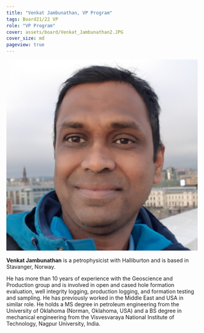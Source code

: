 ```yaml
---
title: "Venkat Jambunathan, VP Program"
tags: Board21/22 VP
role: "VP Program"
cover: assets/board/Venkat_Jambunathan2.JPG
cover_size: md
pageview: true
---
```

<img class="image image--md circle shadow center" src="/assets/board/Venkat_Jambunathan2.JPG"/>


**Venkat Jambunathan** is a petrophysicist with Halliburton and is based in Stavanger, Norway. 
<!--more-->
He has more than 10 years of experience with the Geoscience and Production group and is involved in open and cased hole formation evaluation, well integrity logging, production logging, and formation testing and sampling. He has previously worked in the Middle East and USA in similar role. He holds a MS degree in petroleum engineering from the University of Oklahoma (Norman, Oklahoma, USA) and a BS degree in mechanical engineering from the Visvesvaraya National Institute of Technology, Nagpur University, India.